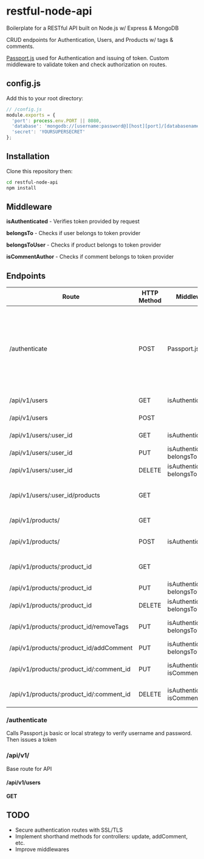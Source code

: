 # restful-node-api

Boilerplate for a RESTful API built on Node.js w/ Express & MongoDB

CRUD endpoints for Authentication, Users, and Products w/ tags & comments.

[Passport.js](http://passportjs.org/) used for Authentication and issuing of token.  Custom middleware to validate token and check authorization on routes.


## config.js

Add this to your root directory:

```javascript
// /config.js
module.exports = {
  'port': process.env.PORT || 8080,
  'database': 'mongodb://[username:password@][host][port]/[databasename]',
  'secret': 'YOURSUPERSECRET'
};
```

## Installation

Clone this repository then:

```sh
cd restful-node-api
npm install
```

## Middleware

**isAuthenticated** - Verifies token provided by request

**belongsTo** -  Checks if user belongs to token provider

**belongsToUser** - Checks if product belongs to token provider

**isCommentAuthor** - Checks if comment belongs to token provider


## Endpoints

| Route         | HTTP Method | Middleware  | Description |
| ------------- | ----------- | ----------- | ----------- |
| /authenticate | POST        | Passport.js | Calls Passport.js basic or local strategy to verify username and passport. Then issue a token |
| /api/v1/users | GET         | isAuthenticated | Gets all users |
| /api/v1/users | POST        |             | Creates a new user |
| /api/v1/users/:user_id | GET | isAuthenticated | Gets a single user |
| /api/v1/users/:user_id | PUT | isAuthenticated, belongsTo | Updates user data |
| /api/v1/users/:user_id | DELETE | isAuthenticated, belongsTo | Deletes user |
| /api/v1/users/:user_id/products | GET |   | Gets all products belonging to user |
| /api/v1/products/ | GET     |             | Gets all products |
| /api/v1/products/ | POST    | isAuthenticated | Creates a new product |
| /api/v1/products/:product_id | GET |      | Gets a single product |
| /api/v1/products/:product_id | PUT | isAuthenticated, belongsToUser | Updates a product |
| /api/v1/products/:product_id | DELETE | isAuthenticated, belongsToUser | Deletes a product |
| /api/v1/products/:product_id/removeTags | PUT | isAuthenticated, belongsToUser | Removes tags from product |
| /api/v1/products/:product_id/addComment | PUT | isAuthenticated, belongsToUser | Adds tags to product |
| /api/v1/products/:product_id/:comment_id | PUT | isAuthenticated, isCommentAuthor | Update comment child |
| /api/v1/products/:product_id/:comment_id | DELETE | isAuthenticated, isCommentAuthor | Deletes comment child |

### /authenticate

Calls Passport.js basic or local strategy to verify username and password. Then issues a token

### /api/v1/

Base route for API

#### /api/v1/users
**GET**


## TODO
- Secure authentication routes with SSL/TLS
- Implement shorthand methods for controllers: update, addComment, etc.
- Improve middlewares